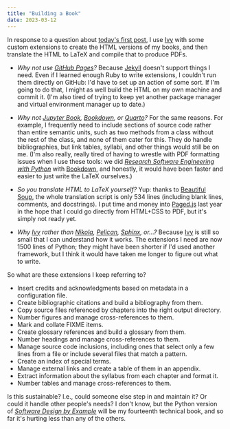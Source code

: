 ```yaml
---
title: "Building a Book"
date: 2023-03-12
---
```


In response to a question about [today's first post][rethinking],
I use [Ivy][ivy] with some custom extensions to create the HTML versions of my books,
and then translate the HTML to LaTeX and compile that to produce PDFs.

-   *Why not use [GitHub Pages][ghp]?*
    Because [Jekyll][jekyll] doesn't support things I need.
    Even if I learned enough Ruby to write extensions,
    I couldn't run them directly on GitHub:
    I'd have to set up an action of some sort.
    If I'm going to do that,
    I might as well build the HTML on my own machine and commit it.
    (I'm also tired of trying to keep yet another package manager and virtual environment manager up to date.)

-   *Why not [Jupyter Book][jb], [Bookdown][bookdown], or [Quarto][quarto]?*
    For the same reasons.
    For example, I frequently need to include sections of source code rather than entire semantic units,
    such as two methods from a class without the rest of the class,
    and none of them cater for this.
    They do handle bibliographies,
    but link tables, syllabi, and other things would still be on me.
    (I'm also really, really tired of having to wrestle with PDF formatting issues
    when I use these tools:
    we did [*Research Software Engineering with Python*][py-rse] with [Bookdown][bookdown],
    and honestly, it would have been faster and easier to just write the LaTeX ourselves.)

-   *So you translate HTML to LaTeX yourself?*
    Yup:
    thanks to [Beautiful Soup][bs],
    the whole translation script is only 534 lines (including blank lines, comments, and docstrings).
    I put time and money into [Paged.js][paged] last year in the hope that I could go directly from HTML+CSS to PDF,
    but it's simply not ready yet.

-   *Why [Ivy][ivy] rather than [Nikola][nikola], [Pelican][pelican], [Sphinx][sphinx], or…?*
    Because [Ivy][ivy] is still so small that I can understand how it works.
    The extensions I need are now 1500 lines of Python;
    they might have been shorter if I'd used another framework,
    but I think it would have taken me longer to figure out what to write.

So what are these extensions I keep referring to?

-   Insert credits and acknowledgments based on metadata in a configuration file.
-   Create bibliographic citations and build a bibliography from them.
-   Copy source files referenced by chapters into the right output directory.
-   Number figures and manage cross-references to them.
-   Mark and collate FIXME items.
-   Create glossary references and build a glossary from them.
-   Number headings and manage cross-references to them.
-   Manage source code inclusions,
    including ones that select only a few lines from a file
    or include several files that match a pattern.
-   Create an index of special terms.
-   Manage external links and create a table of them in an appendix.
-   Extract information about the syllabus from each chapter and format it.
-   Number tables and manage cross-references to them.

Is this sustainable?
I.e., could someone else step in and maintain it?
Or could it handle other people's needs?
I don't know,
but the Python version of [*Software Design by Example*][sdxjs]
will be my fourteenth technical book,
and so far it's hurting less than any of the others.

[bookdown]: https://bookdown.org/
[bs]: https://beautiful-soup-4.readthedocs.io/
[ghp]: https://pages.github.com/
[ivy]: https://www.dmulholl.com/docs/ivy/main/
[jb]: https://jupyterbook.org/
[jekyll]: https://jekyllrb.com/
[nikola]: https://www.getnikola.com/
[paged]: https://pagedjs.org/
[pelican]: https://getpelican.com/
[py-rse]: @root/py-rse/
[quarto]: https://quarto.org/docs/books/
[rethinking]: @root/2023/03/12/rethinking-design-examples/
[sdxjs]: @root/sdxjs/
[sphinx]: https://www.sphinx-doc.org/
